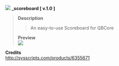 
![](https://media-upload.net/uploads/t0b1vndv5jq6.png)
<strong>_scoreboard [ v.1.0 ]</strong>
<blockquote>
<b>Description</b><br>
<blockquote>
An easy-to-use Scoreboard for QBCore
</blockquote>
  
**Preview**<br>
![](https://cdn.discordapp.com/attachments/1262616672901140510/1266510607688142960/image.png?ex=66a5696b&is=66a417eb&hm=ea8fa3ec6972b1cc04657fe30b41d54efa7a47ba24a37cb78f901a3b2750ecb6&)
</blockquote>

**Credits**<br>
http://sysscripts.com/products/6355671
</blockquote>
